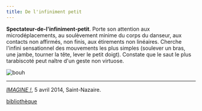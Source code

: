 ```yaml
---
title: De l'infiniment petit
---
```


**Spectateur-de-l'infiniment-petit**. Porte son attention aux microdéplacements, au soulèvement minime du corps du danseur, aux contacts non affirmés, non finis, aux étirements non linéaires. Cherche l'infini sensationnel des mouvements les plus simples (soulever un bras, une jambe, tourner la tête, lever le petit doigt). Constate que le saut le plus tarabiscoté peut naître d'un geste non virtuose.

 ![bouh](/content/images/04.png)
 
 ---

[*IMAGINE !*](http://joelkerouanton.fr/ecritureenvisavis/dico-du-spectateur/imagine), 5 avril 2014, Saint-Nazaire. 

[bibliothèque](http://dicospec.g-u-i.net/about)

 
